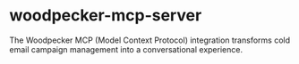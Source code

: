 # woodpecker-mcp-server
The Woodpecker MCP (Model Context Protocol) integration transforms cold email campaign management into a conversational experience.
